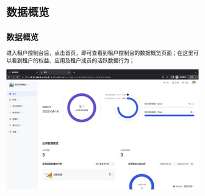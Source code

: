 # 数据概览

<LastUpdated/>

## 数据概览

进入租户控制台后，点击首页，即可查看到租户控制台的数据概览页面；在这里可以看到租户的权益、应用及租户成员的活跃数据行为；

![](./images/tenant-analysis.png)